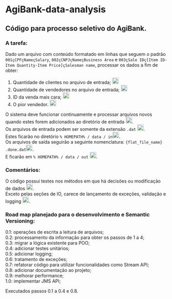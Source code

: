 # AgiBank-data-analysis

## Código para processo seletivo do AgiBank.

### A tarefa: 

Dado um arquivo com conteúdo formatado em linhas que seguem o padrão ```001çCPFçNameçSalary```, ```002çCNPJçNameçBusiness Area``` e ```003çSale IDç[Item ID-Item Quantity-Item Price]çSalesman name```, processar os dados a fim de obter:

1) Quantidade de clientes no arquivo de entrada; <img height="20px" src="https://external-content.duckduckgo.com/iu/?u=https%3A%2F%2Ftse4.mm.bing.net%2Fth%3Fid%3DOIP.dXIQ83xpMofIu7LXkuoEBwHaHQ%26pid%3DApi&f=1" alt="tick">
2) Quantidade de vendedores no arquivo de entrada; <img height="20px" src="https://external-content.duckduckgo.com/iu/?u=https%3A%2F%2Ftse4.mm.bing.net%2Fth%3Fid%3DOIP.dXIQ83xpMofIu7LXkuoEBwHaHQ%26pid%3DApi&f=1" alt="tick">
3) ID da venda mais cara; <img height="20px" src="https://external-content.duckduckgo.com/iu/?u=https%3A%2F%2Ftse4.mm.bing.net%2Fth%3Fid%3DOIP.dXIQ83xpMofIu7LXkuoEBwHaHQ%26pid%3DApi&f=1" alt="tick">
4) O pior vendedor. <img height="20px" src="https://external-content.duckduckgo.com/iu/?u=https%3A%2F%2Ftse4.mm.bing.net%2Fth%3Fid%3DOIP.dXIQ83xpMofIu7LXkuoEBwHaHQ%26pid%3DApi&f=1" alt="tick">

O sistema deve funcionar continuamente e processar arquivos novos quando estes forem adicionados ao diretório de entrada <img height="20px" src="https://img.icons8.com/ios-filled/50/000000/x.png" />.  
Os arquivos de entrada podem ser somente da extensão ```.dat``` <img height="20px" src="https://img.icons8.com/ios-filled/50/000000/x.png" />.   
Estes ficarão no diretório ```% HOMEPATH% / data / in```<img height="20px" src="https://external-content.duckduckgo.com/iu/?u=https%3A%2F%2Ftse4.mm.bing.net%2Fth%3Fid%3DOIP.dXIQ83xpMofIu7LXkuoEBwHaHQ%26pid%3DApi&f=1" alt="tick">.   
Os arquivos de saída seguirão a seguinte nomenclatura: ```{flat_file_name} .done.dat```<img height="20px" src="https://external-content.duckduckgo.com/iu/?u=https%3A%2F%2Ftse4.mm.bing.net%2Fth%3Fid%3DOIP.dXIQ83xpMofIu7LXkuoEBwHaHQ%26pid%3DApi&f=1" alt="tick">.   
E ficarão em ```% HOMEPATH% / data / out``` <img height="20px" src="https://external-content.duckduckgo.com/iu/?u=https%3A%2F%2Ftse4.mm.bing.net%2Fth%3Fid%3DOIP.dXIQ83xpMofIu7LXkuoEBwHaHQ%26pid%3DApi&f=1" alt="tick">.  

### Comentários: 

O código possui testes nos métodos em que há decisões ou modificação de dados <img height="20px" src="https://external-content.duckduckgo.com/iu/?u=https%3A%2F%2Ftse4.mm.bing.net%2Fth%3Fid%3DOIP.dXIQ83xpMofIu7LXkuoEBwHaHQ%26pid%3DApi&f=1" alt="tick">.  
Exceto pelas seções de IO, carece de lançamento de exceções,  validação e logging <img height="20px" src="https://img.icons8.com/ios-filled/50/000000/x.png" />. 

### Road map planejado para o desenvolvimento e Semantic Versioning:

0.1: operações de escrita a leitura de arquivos;  
0.2: processamento da informação para obter os passos de 1 a 4;  
0.3: migrar a lógica existente para POO;  
0.4: adicionar testes unitários;  
0.5: adicionar logging;  
0.6: tratamento de exceções;  
0.7: refatorar código para utilizar funcionalidades como Stream API;  
0.8: adicionar documentação ao projeto;  
0.9: melhorar performance;  
1.0: implementar JMS API;  

Executados passos 0.1 a 0.4 e 0.8.
